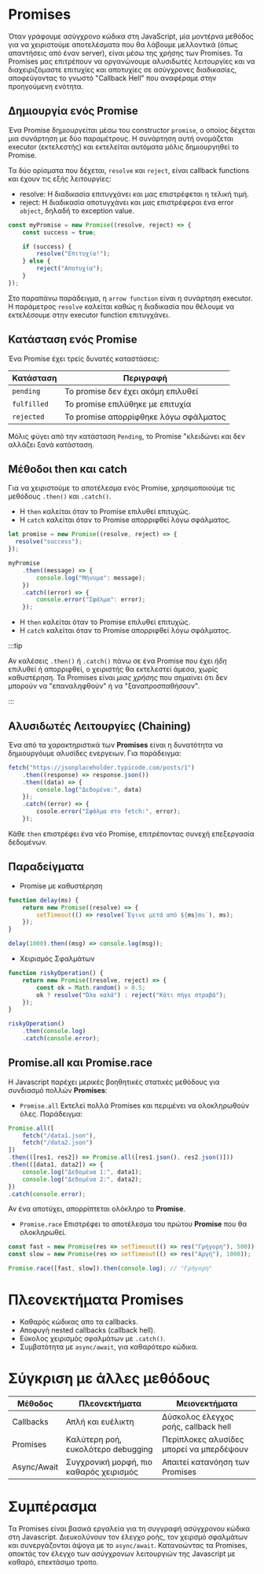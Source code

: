 # Promises

Όταν γράφουμε ασύγχρονο κώδικα στη JavaScript, μία μοντέρνα μεθόδος για να χειριστούμε αποτελέσματα που θα λάβουμε μελλοντικά (όπως απαντήσεις από έναν server), είναι μέσω της χρήσης των Promises. Τα Promises μας επιτρέπουν να οργανώνουμε αλυσιδωτές λειτουργίες και να διαχειριζόμαστε επιτυχίες και αποτυχίες σε ασύγχρονες διαδικασίες, αποφεύγοντας το γνωστό "Callback Hell" που αναφέραμε στην προηγούμενη ενότητα.

## Δημιουργία ενός Promise

Ένα Promise δημιουργείται μέσω του constructor `promise`, ο οποίος δέχεται μια συνάρτηση με δύο παραμέτρους. Η συνάρτηση αυτή ονομάζεται executor (εκτελεστής) και εκτελείται αυτόματα μόλις δημιουργηθεί το Promise.

Τα δύο ορίσματα που δέχεται, `resolve` και `reject`, είναι callback functions και έχουν τις εξής λειτουργίες:

- resolve: Η διαδικασία επιτυγχάνει και μας επιστρέφεται η τελική τιμή.
- reject: Η διαδικασία αποτυγχάνει και μας επιστρέφεραι ένα error `object`, δηλαδή το exception value.

```javascript
const myPromise = new Promise((resolve, reject) => {
    const success = true;

    if (success) {
        resolve("Επιτυχία!");
    } else {
        reject("Αποτυχία");
    }
});
```
Στο παραπάνω παράδειγμα, η `arrow function` είναι η συνάρτηση executor. Η παράμετρος `resolve` καλείται καθώς η διαδικασία που θέλουμε να εκτελέσουμε στην executor function επιτυγχάνει.

## Κατάσταση ενός Promise

Ένα Promise έχει τρείς δυνατές καταστάσεις:

| Κατάσταση | Περιγραφή                                 |
|-----------|--------------------------------------------|
| `pending` | Το promise δεν έχει ακόμη επιλυθεί         |
| `fulfilled` | Το promise επιλύθηκε με επιτυχία         |
| `rejected` | Το promise απορρίφθηκε λόγω σφάλματος     |

Μόλις φύγει από την κατάσταση `Pending`, το Promise "κλειδώνει και δεν αλλάζει ξανά κατάσταση.

## Μέθοδοι then και catch

Για να χειριστούμε το αποτέλεσμα ενός Promise, χρησιμοποιούμε τις μεθόδους `.then()` και `.catch()`.

- H `then` καλείται όταν το Promise επιλυθεί επιτυχώς.
- Η `catch` καλείται όταν το Promise απορριφθεί λόγω σφάλματος.

```javascript
let promise = new Promise((resolve, reject) => {
  resolve("success");
});

myPromise
    .then((message) => {
        console.log("Μήνυμα": message);
    })
    .catch((error) => {
        console.error("Σφάλμα": error);
    });
```
- H `then` καλείται όταν το Promise επιλυθεί επιτυχώς.
- Η `catch` καλείται όταν το Promise απορριφθεί λόγω σφάλματος.

:::tip

Αν καλέσεις `.then()` ή `.catch()` πάνω σε ένα Promise που έχει *ήδη* επιλυθεί ή απορριφθεί, ο χειριστής θα εκτελεστεί άμεσα, χωρίς καθυστέρηση. Τα Promises είναι *μιας χρήσης* που σημαίνει ότι δεν μπορούν να "επαναληφθούν" ή να "ξαναπροσπαθήσουν".

:::


## Αλυσιδωτές Λειτουργίες (Chaining)

Ένα από τα χαρακτηριστικά των **Promises** είναι η δυνατότητα να δημιουργόυμε αλυσίδες ενεργειων. Για παράδειγμα: 

```javascript
fetch("https://jsonplaceholder.typicode.com/posts/1")
    .then((response) => response.json())
    .then((data) => {
        console.log("Δεδομένα:", data)
    });
    .catch((error) => {
        cosole.error("Σφάλμα στο fetch:", error);
    });
```
Κάθε `then` επιστρέφει ένα νέο Promise, επιτρέποντας συνεχή επεξεργασία δεδομένων.

## Παραδείγματα

* Promise με καθυστέρηση 

```javascript
function delay(ms) {
    return new Promise((resolve) => {
        setTimeout(() => resolve(`Έγινε μετά από ${ms}ms`), ms);
    });
}

delay(1000).then((msg) => console.log(msg));
```

* Χειρισμός Σφαλμάτων

```javascript
function riskyOperation() {
    return new Promise((resolve, reject) => {
        const ok = Math.random() > 0.5;
        ok ? resolve("Όλα καλά") : reject("Κάτι πήγε στραβά");
    });
}

riskyOperation()
    .then(console.log)
    .catch(console.error);
```

## Promise.all και Promise.race

Η Javascript παρέχει μερικές βοηθητικές στατικές μεθόδους για συνδιασμό πολλών **Promises**:

* `Promise.all`
Εκτελεί πολλά Promises και περιμένει να ολοκληρωθούν όλες. Παράδειγμα:

```javascript 
Promise.all([
    fetch("/data1.json"),
    fetch("/data2.json")
])
.then(([res1, res2]) => Promise.all([res1.json(), res2.json()]))
.then(([data1, data2]) => {
    console.log("Δεδομένα 1:", data1);
    console.log("Δεδομένα 2:", data2);
})
.catch(console.error);
```
Αν ένα αποτύχει, απορρίπτεται ολόκληρο το **Promise**.

* `Promise.race`
Επιστρέφει το αποτέλεσμα του πρώτου **Promise** που θα ολοκληρωθεί.
```javascript
const fast = new Promise(res => setTimeout(() => res("Γρήγορη"), 500));
const slow = new Promise(res => setTimeout(() => res("Αργή"), 1000));

Promise.race([fast, slow]).then(console.log); // "Γρήγορη"
```

# Πλεονεκτήματα Promises

- Καθαρός κώδικας απο τα callbacks.
- Αποφυγή nested callbacks (callback hell).
- Εύκολος χειρισμός σφαλμάτων με `.catch()`.
- Συμβατότητα με `async/await`, για καθαρότερο κώδικα.

# Σύγκριση με άλλες μεθόδους

| Μέθοδος       | Πλεονεκτήματα                             | Μειονεκτήματα                                  |
|---------------|--------------------------------------------|------------------------------------------------|
| Callbacks     | Απλή και ευέλικτη                         | Δύσκολος έλεγχος ροής, callback hell           |
| Promises      | Καλύτερη ροή, ευκολότερο debugging         | Περίπλοκες αλυσίδες μπορεί να μπερδέψουν       |
| Async/Await   | Συγχρονική μορφή, πιο καθαρός χειρισμός   | Απαιτεί κατανόηση των Promises                 |


# Συμπέρασμα

Τα Promises είναι βασικά εργαλεία για τη συγγραφή ασύγχρονου κώδικα στη Javascript. Διευκολύνουν τον έλεγχο ροής, τον χειρσμό σφαλμάτων και συνεργάζονται άψογα με το `async/await`. Κατανοώντας τα Promises, αποκτάς τον έλεγχο των ασύγχρονων λειτουργιών της Javascript με καθαρό, επεκτάσιμο τροπο.

